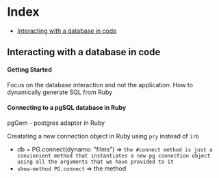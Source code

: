 # Index

* [Interacting with a database in code](#Interacting-with-a-database-in-code)



## Interacting with a database in code

#### Getting Started

Focus on the database interaction and not the application. How to dynamically generate SQL from Ruby

#### Connecting to a pgSQL database in Ruby

pgGem - postgres adapter in Ruby

Creatating  a new connection object in Ruby using `pry` instead of `irb`	

* db = PG.connect(dynamo: "films") => `the #connect method is just a convienient method that instantiates a new pg connection object using all the arguments that we have provided to it`
* `show-method PG.connect` => the method
